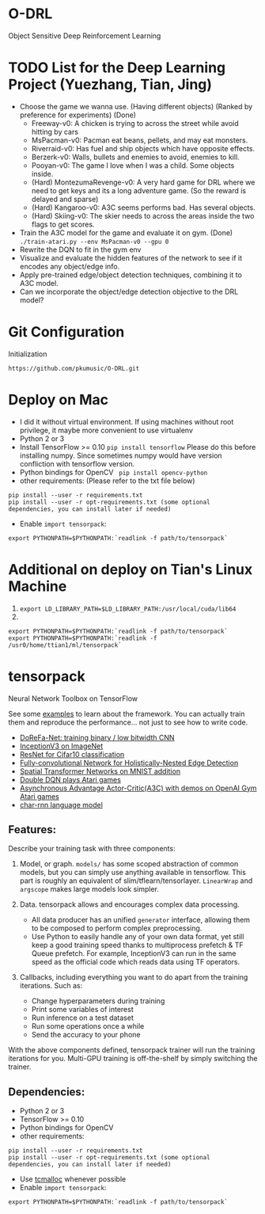 # O-DRL
Object Sensitive Deep Reinforcement Learning

# TODO List for the Deep Learning Project (Yuezhang, Tian, Jing) 
+ Choose the game we wanna use. (Having different objects) (Ranked by preference for experiments) (Done)
    * Freeway-v0: A chicken is trying to across the street while avoid hitting by cars 
    * MsPacman-v0: Pacman eat beans, pellets, and may eat monsters. 
    * Riverraid-v0: Has fuel and ship objects which have opposite effects.
    * Berzerk-v0: Walls, bullets and enemies to avoid, enemies to kill.
    * Pooyan-v0: The game I love when I was a child. Some objects inside. 
    * (Hard) MontezumaRevenge-v0: A very hard game for DRL where we need to get keys and its a long adventure game. (So the reward is delayed and sparse)
    * (Hard) Kangaroo-v0: A3C seems performs bad. Has several objects.
    * (Hard) Skiing-v0: The skier needs to across the areas inside the two flags to get scores.
+ Train the A3C model for the game and evaluate it on gym. (Done)
`./train-atari.py --env MsPacman-v0 --gpu 0`
+ Rewrite the DQN to fit in the gym env
+ Visualize and evaluate the hidden features of the network to see if it encodes any object/edge info.
+ Apply pre-trained edge/object detection techniques, combining it to A3C model.
+ Can we incorporate the object/edge detection objective to the DRL model?


# Git Configuration
Initialization
~~~
https://github.com/pkumusic/O-DRL.git
~~~


# Deploy on Mac
+ I did it without virtual environment. If using machines without root privilege, it maybe more convenient to use virtualenv 
+ Python 2 or 3
+ Install TensorFlow >= 0.10 
```pip install tensorflow```
Please do this before installing numpy. Since sometimes numpy would have version confliction with tensorflow version.
+ Python bindings for OpenCV
``` pip install opencv-python```
+ other requirements: (Please refer to the txt file below)
```
pip install --user -r requirements.txt
pip install --user -r opt-requirements.txt (some optional dependencies, you can install later if needed)
```
+ Enable `import tensorpack`:
```
export PYTHONPATH=$PYTHONPATH:`readlink -f path/to/tensorpack`
```

# Additional on deploy on Tian's Linux Machine
1. `export LD_LIBRARY_PATH=$LD_LIBRARY_PATH:/usr/local/cuda/lib64`
2. 
~~~~
export PYTHONPATH=$PYTHONPATH:`readlink -f path/to/tensorpack`
export PYTHONPATH=$PYTHONPATH:`readlink -f /usr0/home/ttian1/ml/tensorpack`
~~~~


# tensorpack
Neural Network Toolbox on TensorFlow

See some [examples](examples) to learn about the framework.
You can actually train them and reproduce the performance... not just to see how to write code.

+ [DoReFa-Net: training binary / low bitwidth CNN](examples/DoReFa-Net)
+ [InceptionV3 on ImageNet](examples/Inception/inceptionv3.py)
+ [ResNet for Cifar10 classification](examples/ResNet)
+ [Fully-convolutional Network for Holistically-Nested Edge Detection](examples/HED)
+ [Spatial Transformer Networks on MNIST addition](examples/SpatialTransformer)
+ [Double DQN plays Atari games](examples/Atari2600)
+ [Asynchronous Advantage Actor-Critic(A3C) with demos on OpenAI Gym Atari games](examples/OpenAIGym)
+ [char-rnn language model](examples/char-rnn)

## Features:

Describe your training task with three components:

1. Model, or graph. `models/` has some scoped abstraction of common models, but you can simply use
	 anything available in tensorflow. This part is roughly an equivalent of slim/tflearn/tensorlayer.
	`LinearWrap` and `argscope` makes large models look simpler.

2. Data. tensorpack allows and encourages complex data processing.

	+ All data producer has an unified `generator` interface, allowing them to be composed to perform complex preprocessing.
	+ Use Python to easily handle any of your own data format, yet still keep a good training speed thanks to multiprocess prefetch & TF Queue prefetch.
	For example, InceptionV3 can run in the same speed as the official code which reads data using TF operators.

3. Callbacks, including everything you want to do apart from the training iterations. Such as:
	+ Change hyperparameters during training
	+ Print some variables of interest
	+ Run inference on a test dataset
	+ Run some operations once a while
	+ Send the accuracy to your phone

With the above components defined, tensorpack trainer will run the training iterations for you.
Multi-GPU training is off-the-shelf by simply switching the trainer.

## Dependencies:

+ Python 2 or 3
+ TensorFlow >= 0.10
+ Python bindings for OpenCV
+ other requirements:
```
pip install --user -r requirements.txt
pip install --user -r opt-requirements.txt (some optional dependencies, you can install later if needed)
```
+ Use [tcmalloc](http://goog-perftools.sourceforge.net/doc/tcmalloc.html) whenever possible
+ Enable `import tensorpack`:
```
export PYTHONPATH=$PYTHONPATH:`readlink -f path/to/tensorpack`
```
